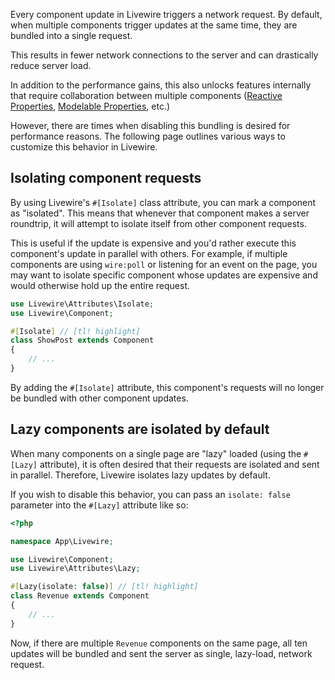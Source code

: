 Every component update in Livewire triggers a network request. By default, when multiple components trigger updates at the same time, they are bundled into a single request.

This results in fewer network connections to the server and can drastically reduce server load.

In addition to the performance gains, this also unlocks features internally that require collaboration between multiple components ([Reactive Properties](/docs/nesting#reactive-props), [Modelable Properties](/docs/nesting#binding-to-child-data-using-wiremodel), etc.)

However, there are times when disabling this bundling is desired for performance reasons. The following page outlines various ways to customize this behavior in Livewire.

## Isolating component requests

By using Livewire's `#[Isolate]` class attribute, you can mark a component as "isolated". This means that whenever that component makes a server roundtrip, it will attempt to isolate itself from other component requests.

This is useful if the update is expensive and you'd rather execute this component's update in parallel with others. For example, if multiple components are using `wire:poll` or listening for an event on the page, you may want to isolate specific component whose updates are expensive and would otherwise hold up the entire request.

```php
use Livewire\Attributes\Isolate;
use Livewire\Component;

#[Isolate] // [tl! highlight]
class ShowPost extends Component
{
    // ...
}
```

By adding the `#[Isolate]` attribute, this component's requests will no longer be bundled with other component updates.

## Lazy components are isolated by default

When many components on a single page are "lazy" loaded (using the `#[Lazy]` attribute), it is often desired that their requests are isolated and sent in parallel. Therefore, Livewire isolates lazy updates by default.

If you wish to disable this behavior, you can pass an `isolate: false` parameter into the `#[Lazy]` attribute like so:

```php
<?php

namespace App\Livewire;

use Livewire\Component;
use Livewire\Attributes\Lazy;

#[Lazy(isolate: false)] // [tl! highlight]
class Revenue extends Component
{
    // ...
}
```

Now, if there are multiple `Revenue` components on the same page, all ten updates will be bundled and sent the server as single, lazy-load, network request.
